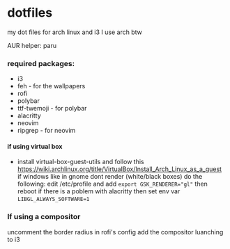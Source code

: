 # dotfiles
my dot files for arch linux and i3
I use arch btw

AUR helper: paru

### required packages:
 - i3
 - feh - for the wallpapers
 - rofi
 - polybar
 - ttf-twemoji - for polybar
 - alacritty
 - neovim
 - ripgrep - for neovim

#### if using virtual box
 - install virtual-box-guest-utils and follow this https://wiki.archlinux.org/title/VirtualBox/Install_Arch_Linux_as_a_guest
 if windows like in gnome dont render (white/black boxes) do the following:
     edit /etc/profile and add `export GSK_RENDERER="gl"` then reboot
 if there is a poblem with alacritty then set env var `LIBGL_ALWAYS_SOFTWARE=1`

### If using a compositor
uncomment the border radius in rofi's config
add the compositor luanching to i3
